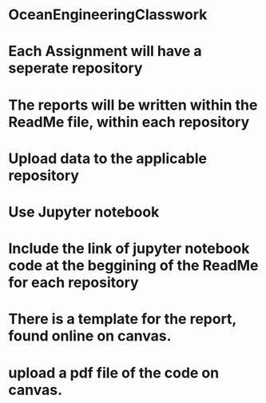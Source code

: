 # OceanEngineeringClasswork

# Each Assignment will have a seperate repository
# The reports will be written within the ReadMe file, within each repository
# Upload data to the applicable repository
# Use Jupyter notebook
# Include the link of jupyter notebook code at the beggining of the ReadMe for each repository
# There is a template for the report, found online on canvas.
# upload a pdf file of the code on canvas.
